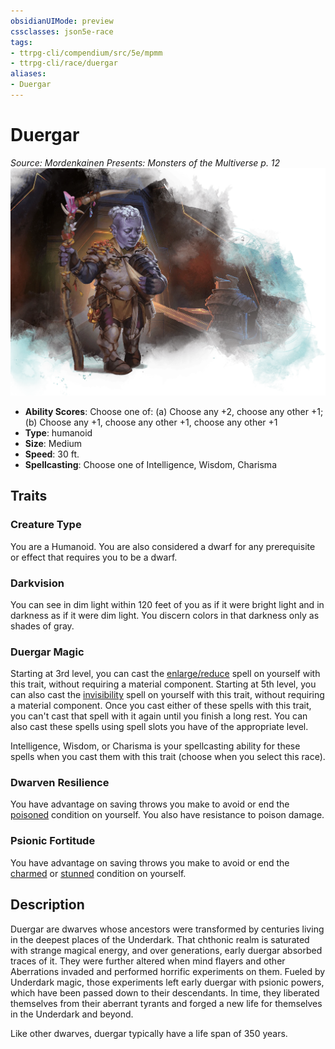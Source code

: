 ```yaml
---
obsidianUIMode: preview
cssclasses: json5e-race
tags:
- ttrpg-cli/compendium/src/5e/mpmm
- ttrpg-cli/race/duergar
aliases:
- Duergar
---
```

# Duergar
*Source: Mordenkainen Presents: Monsters of the Multiverse p. 12*  
![](Інструменти%20ДМ/CLI/races/img/duergar.webp#right)

- **Ability Scores**: Choose one of: (a) Choose any +2, choose any other +1; (b) Choose any +1, choose any other +1, choose any other +1
- **Type**: humanoid
- **Size**: Medium
- **Speed**: 30 ft.
- **Spellcasting**: Choose one of Intelligence, Wisdom, Charisma

## Traits

### Creature Type

You are a Humanoid. You are also considered a dwarf for any prerequisite or effect that requires you to be a dwarf.

### Darkvision

You can see in dim light within 120 feet of you as if it were bright light and in darkness as if it were dim light. You discern colors in that darkness only as shades of gray.

### Duergar Magic

Starting at 3rd level, you can cast the [enlarge/reduce](Інструменти%20ДМ/CLI/spells/enlarge-reduce-xphb.md) spell on yourself with this trait, without requiring a material component. Starting at 5th level, you can also cast the [invisibility](Інструменти%20ДМ/CLI/spells/invisibility-xphb.md) spell on yourself with this trait, without requiring a material component. Once you cast either of these spells with this trait, you can't cast that spell with it again until you finish a long rest. You can also cast these spells using spell slots you have of the appropriate level.

Intelligence, Wisdom, or Charisma is your spellcasting ability for these spells when you cast them with this trait (choose when you select this race).

### Dwarven Resilience

You have advantage on saving throws you make to avoid or end the [poisoned](Інструменти%20ДМ/CLI/rules/conditions.md#Poisoned) condition on yourself. You also have resistance to poison damage.

### Psionic Fortitude

You have advantage on saving throws you make to avoid or end the [charmed](Інструменти%20ДМ/CLI/rules/conditions.md#Charmed) or [stunned](Інструменти%20ДМ/CLI/rules/conditions.md#Stunned) condition on yourself.

## Description

Duergar are dwarves whose ancestors were transformed by centuries living in the deepest places of the Underdark. That chthonic realm is saturated with strange magical energy, and over generations, early duergar absorbed traces of it. They were further altered when mind flayers and other Aberrations invaded and performed horrific experiments on them. Fueled by Underdark magic, those experiments left early duergar with psionic powers, which have been passed down to their descendants. In time, they liberated themselves from their aberrant tyrants and forged a new life for themselves in the Underdark and beyond.

Like other dwarves, duergar typically have a life span of 350 years.